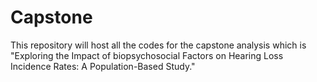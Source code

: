 # Capstone
This repository will host all the codes for the capstone analysis which is "Exploring the Impact of biopsychosocial Factors on Hearing Loss Incidence Rates: A Population-Based Study."
